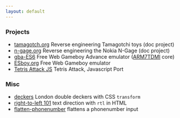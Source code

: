 ```yaml
---
layout: default
---
```


### Projects

* [tamagotch.org](http://tamagotch.org) Reverse engineering Tamagotchi toys (doc project) 
* [n-gage.org](http://n-gage.org) Reverse engineering the Nokia N-Gage (doc project)
* [gba-ES6](http://loociano.github.io/gba-ES6/) Free Web Gameboy Advance emulator ([ARM7TDMI](https://en.wikipedia.org/wiki/ARM7) core)
* [ESboy.org](http://www.esboy.org) Free Web Gameboy emulator
* [Tetris Attack JS](http://loociano.github.io/tetris-attack-ai/) Tetris Attack, Javascript Port 

### Misc

* [deckers](http://loociano.github.io/deckers) London double deckers with CSS `transform`
* [right-to-left 101](http://loociano.github.io/right-to-left-html-101) text direction with `rtl` in HTML
* [flatten-phonenumber](http://loociano.github.io/flatten-phonenumber/) flattens a phonenumber input
